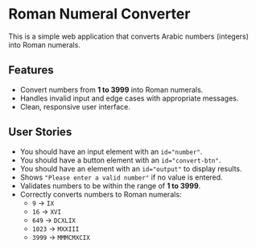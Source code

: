 # Roman Numeral Converter

This is a simple web application that converts Arabic numbers (integers) into Roman numerals.

## Features

- Convert numbers from **1 to 3999** into Roman numerals.
- Handles invalid input and edge cases with appropriate messages.
- Clean, responsive user interface.

## User Stories

- You should have an input element with an `id="number"`.
- You should have a button element with an `id="convert-btn"`.
- You should have an element with an `id="output"` to display results.
- Shows `"Please enter a valid number"` if no value is entered.
- Validates numbers to be within the range of **1 to 3999**.
- Correctly converts numbers to Roman numerals:
  - `9` → `IX`
  - `16` → `XVI`
  - `649` → `DCXLIX`
  - `1023` → `MXXIII`
  - `3999` → `MMMCMXCIX`
